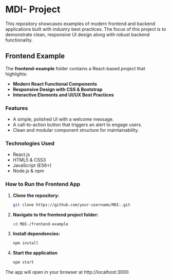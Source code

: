 # MDI- Project

This repository showcases examples of modern frontend and backend applications built with industry best practices. The focus of this project is to demonstrate clean, responsive UI design along with robust backend functionality.

## Frontend Example

The **frontend-example** folder contains a React-based project that highlights:
- **Modern React Functional Components**
- **Responsive Design with CSS & Bootstrap**
- **Interactive Elements and UI/UX Best Practices**

### Features
- A simple, polished UI with a welcome message.
- A call-to-action button that triggers an alert to engage users.
- Clean and modular component structure for maintainability.

### Technologies Used
- React.js
- HTML5 & CSS3
- JavaScript (ES6+)
- Node.js & npm

### How to Run the Frontend App
1. **Clone the repository:**
   ```sh
   git clone https://github.com/your-username/MDI-.git
2. **Navigate to the frontend project folder:**
   ```sh
   cd MDI-/frontend-example
3. **Install dependencies:**
   ```sh
   npm install
4. **Start the application**
   ```sh
   npm start

The app will open in your browser at http://localhost:3000.
